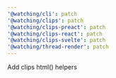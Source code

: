 ```yaml
---
'@watching/cli': patch
'@watching/clips': patch
'@watching/clips-preact': patch
'@watching/clips-react': patch
'@watching/clips-svelte': patch
'@watching/thread-render': patch
---
```


Add clips html() helpers
